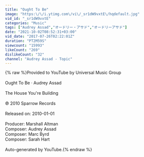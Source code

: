 ```yaml
---
title: "Ought To Be"
image: "https:\/\/i.ytimg.com\/vi\/_sr1dW9vxtE\/hqdefault.jpg"
vid_id: "_sr1dW9vxtE"
categories: "Music"
tags: ["Audrey Assad","オードリー・アサド","オードリーアサド"]
date: "2021-10-02T08:52:31+03:00"
vid_date: "2017-07-26T02:22:01Z"
duration: "PT2M59S"
viewcount: "15993"
likeCount: "269"
dislikeCount: "32"
channel: "Audrey Assad - Topic"
---
```

{% raw %}Provided to YouTube by Universal Music Group<br /><br />Ought To Be · Audrey Assad<br /><br />The House You're Building<br /><br />℗ 2010 Sparrow Records<br /><br />Released on: 2010-01-01<br /><br />Producer: Marshall Altman<br />Composer: Audrey Assad<br />Composer: Marc Byrd<br />Composer: Sarah Hart<br /><br />Auto-generated by YouTube.{% endraw %}
